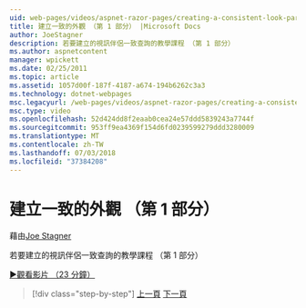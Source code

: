 ```yaml
---
uid: web-pages/videos/aspnet-razor-pages/creating-a-consistent-look-part-1
title: 建立一致的外觀 （第 1 部分） |Microsoft Docs
author: JoeStagner
description: 若要建立的視訊伴侶一致查詢的教學課程 （第 1 部分）
ms.author: aspnetcontent
manager: wpickett
ms.date: 02/25/2011
ms.topic: article
ms.assetid: 1057d00f-187f-4187-a674-194b6262c3a3
ms.technology: dotnet-webpages
msc.legacyurl: /web-pages/videos/aspnet-razor-pages/creating-a-consistent-look-part-1
msc.type: video
ms.openlocfilehash: 52d424dd8f2eaab0cea24e57ddd5839243a7744f
ms.sourcegitcommit: 953ff9ea4369f154d6fd0239599279ddd3280009
ms.translationtype: MT
ms.contentlocale: zh-TW
ms.lasthandoff: 07/03/2018
ms.locfileid: "37384208"
---
```

<a name="creating-a-consistent-look-part-1"></a>建立一致的外觀 （第 1 部分）
====================
藉由[Joe Stagner](https://github.com/JoeStagner)

若要建立的視訊伴侶一致查詢的教學課程 （第 1 部分）

[&#9654;觀看影片 （23 分鐘）](https://channel9.msdn.com/Blogs/ASP-NET-Site-Videos/creating-a-consistent-look-part-1)

> [!div class="step-by-step"]
> [上一頁](introduction-to-aspnet-web-programming-using-the-razor-syntax.md)
> [下一頁](creating-a-consistent-look-part-2.md)
